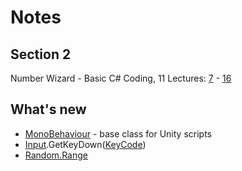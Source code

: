 # Notes
## Section 2
Number Wizard - Basic C# Coding, 11 Lectures: [7](https://www.udemy.com/unitycourse/learn/v4/t/lecture/10469524) - [16](https://www.udemy.com/unitycourse/learn/v4/t/lecture/13406136)

## What's new
- [MonoBehaviour](https://docs.unity3d.com/ScriptReference/MonoBehaviour.html) - base class for Unity scripts
- [Input](https://docs.unity3d.com/ScriptReference/Input.html).GetKeyDown([KeyCode](https://docs.unity3d.com/ScriptReference/KeyCode.html))
- [Random.Range](https://docs.unity3d.com/ScriptReference/Random.Range.html)
